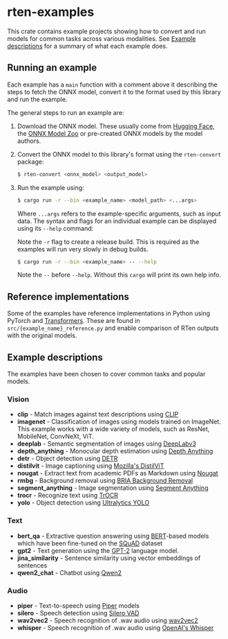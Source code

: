 # rten-examples

This crate contains example projects showing how to convert and run models for
common tasks across various modalities. See [Example
descriptions](#example-descriptions) for a summary of what each example does.

## Running an example

Each example has a `main` function with a comment above it describing the steps
to fetch the ONNX model, convert it to the format used by this library and run
the example.

The general steps to run an example are:

1. Download the ONNX model. These usually come from [Hugging
   Face](https://huggingface.co/docs/optimum/exporters/onnx/overview),
   the [ONNX Model Zoo](https://github.com/onnx/models) or pre-created ONNX
   models by the model authors.
2. Convert the ONNX model to this library's format using the `rten-convert`
   package:

   ```sh
   $ rten-convert <onnx_model> <output_model>
   ```

3. Run the example using:

   ```sh
   $ cargo run -r --bin <example_name> <model_path> <...args>
   ```

   Where `...args` refers to the example-specific arguments, such as input data.
   The syntax and flags for an individual example can be displayed using its
   `--help` command:

   Note the `-r` flag to create a release build. This is required as the
   examples will run very slowly in debug builds.

   ```sh
   $ cargo run -r --bin <example_name> -- --help
   ```

   Note the `--` before `--help`. Without this `cargo` will print its own help
   info.

## Reference implementations

Some of the examples have reference implementations in Python using PyTorch and
[Transformers](https://github.com/huggingface/transformers). These are found in
`src/{example_name}_reference.py` and enable comparison of RTen outputs with the
original models.

## Example descriptions

The examples have been chosen to cover common tasks and popular models.

### Vision

- **clip** - Match images against text descriptions using [CLIP](https://github.com/openai/CLIP)
- **imagenet** - Classification of images using models trained on ImageNet.
  This example works with a wide variety of models, such as ResNet, MobileNet,
  ConvNeXt, ViT.
- **deeplab** - Semantic segmentation of images using [DeepLabv3](https://arxiv.org/abs/1706.05587)
- **depth_anything** - Monocular depth estimation using [Depth Anything](https://github.com/LiheYoung/Depth-Anything)
- **detr** - Object detection using [DETR](https://research.facebook.com/publications/end-to-end-object-detection-with-transformers/)
- **distilvit** - Image captioning using [Mozilla's DistilViT](https://hacks.mozilla.org/2024/05/experimenting-with-local-alt-text-generation-in-firefox-nightly/)
- **nougat** - Extract text from academic PDFs as Markdown using [Nougat](https://github.com/facebookresearch/nougat/)
- **rmbg** - Background removal using [BRIA Background Removal](https://huggingface.co/briaai/RMBG-1.4)
- **segment_anything** - Image segmentation using [Segment Anything](https://segment-anything.com)
- **trocr** - Recognize text using [TrOCR](https://arxiv.org/abs/2109.10282)
- **yolo** - Object detection using [Ultralytics YOLO](https://github.com/ultralytics/ultralytics)

### Text

- **bert_qa** - Extractive question answering using
[BERT](https://arxiv.org/abs/1810.04805)-based models which have been fine-tuned
on the [SQuAD](https://paperswithcode.com/dataset/squad) dataset
- **gpt2** - Text generation using the [GPT-2](https://openai.com/index/better-language-models/)
language model.
- **jina_similarity** - Sentence similarity using vector embeddings of sentences
- **qwen2_chat** - Chatbot using [Qwen2](https://github.com/QwenLM/Qwen2)

### Audio

- **piper** - Text-to-speech using [Piper](https://github.com/rhasspy/piper) models
- **silero** - Speech detection using [Silero VAD](https://github.com/snakers4/silero-vad)
- **wav2vec2** - Speech recognition of .wav audio using [wav2vec2](https://arxiv.org/abs/2006.11477)
- **whisper** - Speech recognition of .wav audio using [OpenAI's Whisper](https://github.com/openai/whisper)
